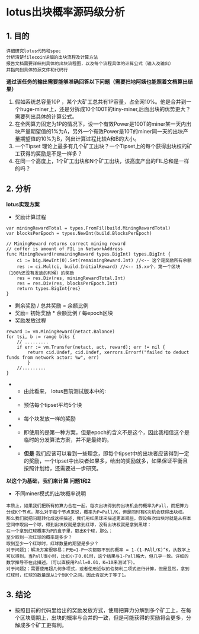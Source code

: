 # lotus出块概率源码级分析

## 1. 目的
```
详细研究lotus代码和spec
分析清楚filecoin详细的出块流程及计算方法
报告文档需要详细到具体的出块流程图，以及每个流程具体的计算公式（输入及输出）
并指向到具体的源文件和代码行
```
**通过该任务的输出需要能够准确回答以下问题（需要扫地阿姨也能照着文档算出结果）**

1. 假如系统总容量10P ，某个大矿工总共有1P容量，占全网10%。他是合并到一个huge-miner上，还是分拆成10个100T的tiny-miner,后面出块的优势更大？需要列出具体的计算公式。
1. 在全网算力固定为1P的情况下，设一个有效Power是100T的miner某一天内出块产量期望值的1%为A，另外一个有效Power是10T的miner同一天的出块产量期望值的10%为B，列出计算过程比较A和B的大小。
1. 一个Tipset 理论上最多有几个矿工出块？一个Tipset上的每个获得出块权的矿工获得的奖励是不是一样多？
1. 在同一个高度上，1个矿工出块和N个矿工出块，该高度产出的FIL总和是一样的吗？

## 2. 分析

**lotus实现方案**
* 奖励计算过程
```
var miningRewardTotal = types.FromFil(build.MiningRewardTotal)
var blocksPerEpoch = types.NewInt(build.BlocksPerEpoch)

// MiningReward returns correct mining reward
// coffer is amount of FIL in NetworkAddress
func MiningReward(remainingReward types.BigInt) types.BigInt {
	ci := big.NewInt(0).Set(remainingReward.Int) //<-- 这个是奖励所有余额
	res := ci.Mul(ci, build.InitialReward) //<-- 15.xx个，第一个区块（100%还没有发放的时候）的奖励
	res = res.Div(res, miningRewardTotal.Int)
	res = res.Div(res, blocksPerEpoch.Int)
	return types.BigInt{res}
}
```
* 剩余奖励 / 总共奖励 = 余额比例
* 奖励= 初始奖励 * 余额比例 / 每epoch区块
* 奖励发放过程
```
reward := vm.MiningReward(netact.Balance)
for tsi, b := range blks {
	// .........
	if err := vm.Transfer(netact, act, reward); err != nil {
	    return cid.Undef, cid.Undef, xerrors.Errorf("failed to deduct funds from network actor: %w", err)
	 	}
	//.........
}
```
* * 由此看来， lotus目前测试版本中的:
* * 预估每个tipset平均5个块
* * 每个块发放一样的奖励
* * 即使用的是第一种方案，但是epoch的含义不是这个，因此我相信这个是临时的分发算法方案，并不是最终的。
* * **但是** 我们应该可以看到一些理念，即每个tipset中的出块者应该得到一定的奖励，一个tipset中出块者如果多，给出的奖励就多，如果保证平衡且按照计划给，还需要进一步研究。

**以这个为基础，我们来计算 问题1和2**
* 不同miner模式的出块概率说明
```
本质上，如果我们把所有的算力合在一起，每次出块得到的出块机会的概率为Pall，而把算力分成K个节点，那么对于每个节点来说，概率为P=Pall/K，但是同时有K次机会获得出块权。
那么我们就把问题转化成这样描述，我们用红黑球来描述更直观些，假设每次出块时就是从样本空间中取出一个球，得到出块权就是拿到红球，没有出块权就是拿到黑球：
在一个拿到红球概率为P的盒子里，取出K个球，那么：
至少取到一次红球的概率是多少？
取到至少一个红球时，红球数量的期望是多少？
对于问题1：解决方案很容易：P无=1-P一次都取不到的概率 = 1-(1-PAll/K)^K，从数学上可以得到，当Pall很小时，比如小于0.01时，这个结果与1-Pall略大，但几乎一致。详细的数学推导不在此描述。（可以直接用Pall=0.01，K=10来测试下）。
对于问题2：需要使用超几何多项式，或者使用近似的伯努利二项式进行计算，但是显然，拿到红球时，红球的数量是从1个到K个之间，因此肯定大于等于1。
```

## 3. 结论

* 按照目前的代码里给出的奖励发放方式，使用把算力分解到多个矿工上，在每个区块周期上，出块的概率与合并的一致，但是可能获得的奖励将会更多，分解成多个矿工更有利。
